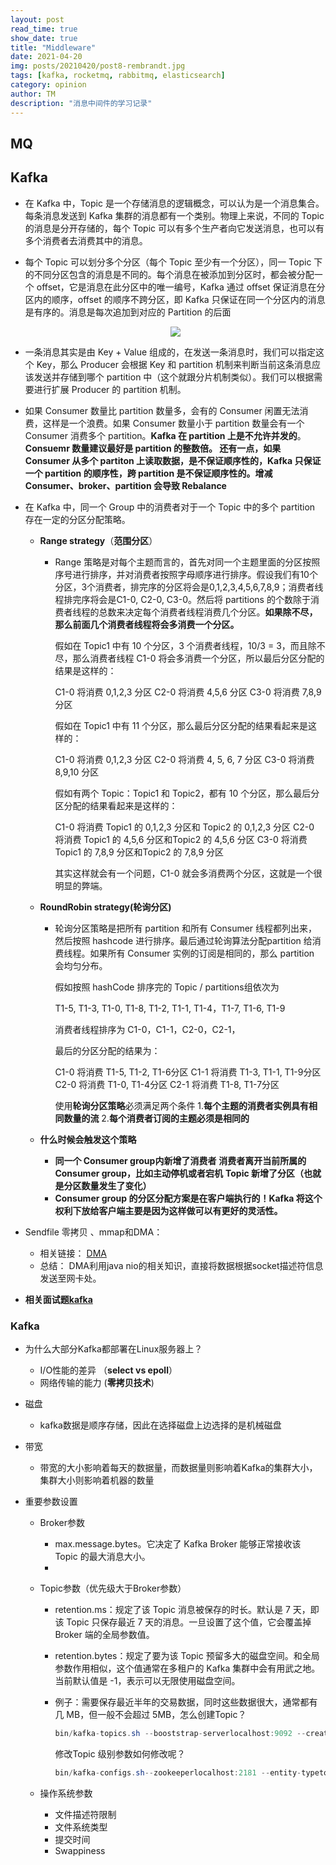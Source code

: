 ```yaml
---
layout: post
read_time: true
show_date: true
title: "Middleware"
date: 2021-04-20
img: posts/20210420/post8-rembrandt.jpg
tags: [kafka, rocketmq, rabbitmq, elasticsearch]
category: opinion
author: TM
description: "消息中间件的学习记录"
---
```

## MQ
## Kafka
  
  * 在 Kafka 中，Topic 是一个存储消息的逻辑概念，可以认为是一个消息集合。每条消息发送到 Kafka 集群的消息都有一个类别。物理上来说，不同的 Topic 的消息是分开存储的，每个 Topic 可以有多个生产者向它发送消息，也可以有多个消费者去消费其中的消息。
  
  * 每个 Topic 可以划分多个分区（每个 Topic 至少有一个分区），同一 Topic 下的不同分区包含的消息是不同的。每个消息在被添加到分区时，都会被分配一个 offset，它是消息在此分区中的唯一编号，Kafka 通过 offset 保证消息在分区内的顺序，offset 的顺序不跨分区，即 Kafka 只保证在同一个分区内的消息是有序的。消息是每次追加到对应的 Partition 的后面
  
    <center><img src='https://img-blog.csdnimg.cn/2019011811343340.png?x-oss-process=image/watermark,type_ZmFuZ3poZW5naGVpdGk,shadow_10,text_aHR0cHM6Ly9ibG9nLmNzZG4ubmV0L0RvbmdndWFiYWk=,size_16,color_FFFFFF,t_70'></center>

  * 一条消息其实是由 Key + Value 组成的，在发送一条消息时，我们可以指定这个 Key，那么 Producer 会根据 Key 和 partition 机制来判断当前这条消息应该发送并存储到哪个 partition 中（这个就跟分片机制类似）。我们可以根据需要进行扩展 Producer 的 partition 机制。
  
  * 如果 Consumer 数量比 partition 数量多，会有的 Consumer 闲置无法消费，这样是一个浪费。如果 Consumer 数量小于 partition 数量会有一个 Consumer 消费多个 partition。**Kafka 在 partition 上是不允许并发的**。**Consuemr 数量建议最好是 partition 的整数倍。 还有一点，如果 Consumer 从多个 partiton 上读取数据，是不保证顺序性的，Kafka 只保证一个 partition 的顺序性，跨 partition 是不保证顺序性的。增减 Consumer、broker、partition 会导致 Rebalance**
  
  * 在 Kafka 中，同一个 Group 中的消费者对于一个 Topic 中的多个 partition 存在一定的分区分配策略。
  
    * **Range strategy**（**范围分区**）
  
      * Range 策略是对每个主题而言的，首先对同一个主题里面的分区按照序号进行排序，并对消费者按照字母顺序进行排序。假设我们有10个分区，3个消费者，排完序的分区将会是0,1,2,3,4,5,6,7,8,9；消费者线程排完序将会是C1-0, C2-0, C3-0。然后将 partitions 的个数除于消费者线程的总数来决定每个消费者线程消费几个分区。**如果除不尽，那么前面几个消费者线程将会多消费一个分区。**
  
        假如在 Topic1 中有 10 个分区，3 个消费者线程，10/3 = 3，而且除不尽，那么消费者线程 C1-0 将会多消费一个分区，所以最后分区分配的结果是这样的：
  
        C1-0 将消费 0,1,2,3 分区
        C2-0 将消费 4,5,6 分区
        C3-0 将消费 7,8,9 分区
  
        假如在 Topic1 中有 11 个分区，那么最后分区分配的结果看起来是这样的：
  
        C1-0 将消费 0,1,2,3 分区
        C2-0 将消费 4, 5, 6, 7 分区
        C3-0 将消费 8,9,10 分区
  
        假如有两个 Topic：Topic1 和 Topic2，都有 10 个分区，那么最后分区分配的结果看起来是这样的：
  
        C1-0 将消费 Topic1 的 0,1,2,3 分区和 Topic2 的 0,1,2,3 分区
        C2-0 将消费 Topic1 的 4,5,6 分区和Topic2 的 4,5,6 分区 
        C3-0 将消费 Topic1 的 7,8,9 分区和Topic2 的 7,8,9 分区
  
        其实这样就会有一个问题，C1-0 就会多消费两个分区，这就是一个很明显的弊端。
        
  
    * **RoundRobin strategy(轮询分区)**
  
      * 轮询分区策略是把所有 partition 和所有 Consumer 线程都列出来，然后按照 hashcode 进行排序。最后通过轮询算法分配partition 给消费线程。如果所有 Consumer 实例的订阅是相同的，那么 partition 会均匀分布。
  
        假如按照 hashCode 排序完的 Topic / partitions组依次为
  
        T1-5, T1-3, T1-0, T1-8, T1-2, T1-1, T1-4，T1-7, T1-6, T1-9
  
        消费者线程排序为 C1-0，C1-1，C2-0，C2-1，
  
        最后的分区分配的结果为：
  
        C1-0 将消费 T1-5, T1-2, T1-6分区
        C1-1 将消费 T1-3, T1-1, T1-9分区
        C2-0 将消费 T1-0, T1-4分区
        C2-1 将消费 T1-8, T1-7分区
  
        使用**轮询分区策略**必须满足两个条件
        1.**每个主题的消费者实例具有相同数量的流**
        2.**每个消费者订阅的主题必须是相同的**
  
    * **什么时候会触发这个策略**
  
      * **同一个 Consumer group内新增了消费者**
        **消费者离开当前所属的 Consumer group，比如主动停机或者宕机**
        **Topic 新增了分区（也就是分区数量发生了变化）**
      * **Consumer group 的分区分配方案是在客户端执行的！Kafka 将这个权利下放给客户端主要是因为这样做可以有更好的灵活性。**
  
* Sendfile 零拷贝 、mmap和DMA：
  
  * 相关链接： [DMA](https://blog.csdn.net/z69183787/article/details/104760890)
  * 总结： DMA利用java nio的相关知识，直接将数据根据socket描述符信息发送至网卡处。
  
* **相关面试题[kafka](https://developer.aliyun.com/article/740170)**

### Kafka

  - 为什么大部分Kafka都部署在Linux服务器上？

    - I/O性能的差异 （**select vs epoll**）
    - 网络传输的能力 (**零拷贝技术**)
  
  - 磁盘 
  
    - kafka数据是顺序存储，因此在选择磁盘上边选择的是机械磁盘

  - 带宽
    
    - 带宽的大小影响着每天的数据量，而数据量则影响着Kafka的集群大小，集群大小则影响着机器的数量
  
  - 重要参数设置

    - Broker参数
      
      - max.message.bytes。它决定了 Kafka Broker 能够正常接收该 Topic 的最大消息大小。
      - 

    - Topic参数（优先级大于Broker参数）

      - retention.ms：规定了该 Topic 消息被保存的时长。默认是 7 天，即该 Topic 只保存最近 7 天的消息。一旦设置了这个值，它会覆盖掉 Broker 端的全局参数值。
      - retention.bytes：规定了要为该 Topic 预留多大的磁盘空间。和全局参数作用相似，这个值通常在多租户的 Kafka 集群中会有用武之地。当前默认值是 -1，表示可以无限使用磁盘空间。
      - 例子：需要保存最近半年的交易数据，同时这些数据很大，通常都有几 MB，但一般不会超过 5MB，怎么创建Topic？

        ```java
        bin/kafka-topics.sh --booststrap-serverlocalhost:9092 --create --topictransaction --partion s1 --replication-factor --config retention.ms=15552000000 --config max.message.bytes=5242880
        ```
        修改Topic 级别参数如何修改呢？
        ```java
        bin/kafka-configs.sh--zookeeperlocalhost:2181 --entity-typetopics --entity-nametransaction --alter --add -config max.message.bytes=10485760
        ```
    - 操作系统参数

      - 文件描述符限制
      - 文件系统类型
      - 提交时间
      - Swappiness
      


      